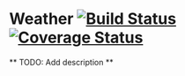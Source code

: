 Weather [![Build Status](https://travis-ci.org/KronicDeth/weather.svg)](https://travis-ci.org/KronicDeth/weather)[![Coverage Status](https://img.shields.io/coveralls/KronicDeth/weather.svg)](https://coveralls.io/r/KronicDeth/weather?branch=master)
=======

** TODO: Add description **
